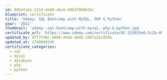 ```yaml
---
id: 8d5efa2e-1114-4e60-abc6-48b2f96662bc
blueprint: certificate
title: 'Udemy: SQL Bootcamp with MySQL, PHP & Python'
year: '2022'
thumbnail: 'udemy--sql-bootcamp-with-mysql,-php-&-python.jpg'
certificate_url: 'https://www.udemy.com/certificate/UC-315035e0-5c2b-4948-a713-d903d33067a7/'
updated_by: 9777f40c-e866-44a6-a64b-1907a2ec929e
updated_at: 1749098245
certificate_categories:
  - sql
  - mysql
  - database
  - php
  - python
---
```

